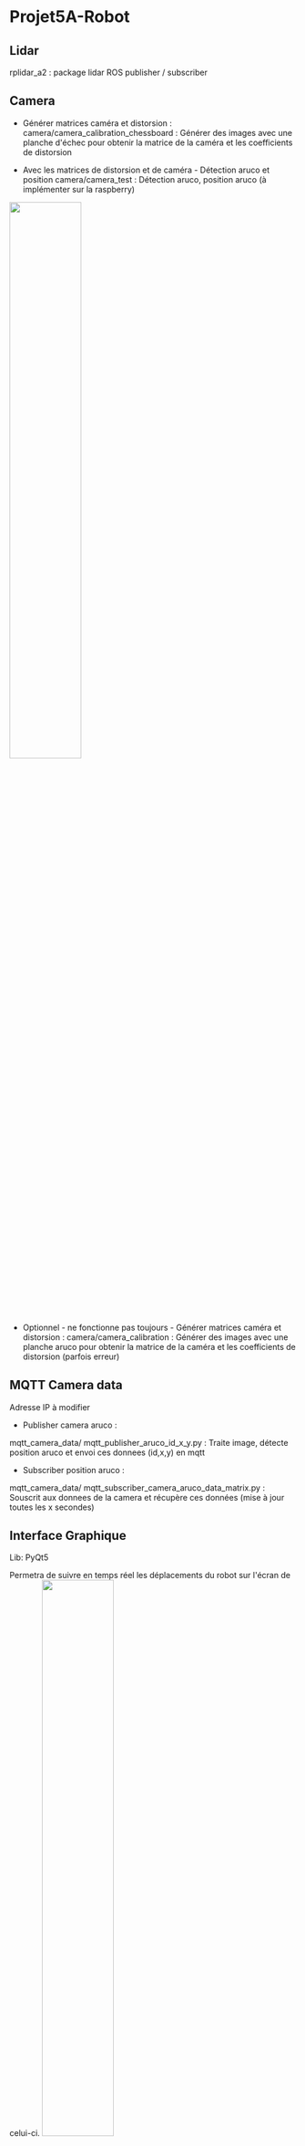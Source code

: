 # Projet5A-Robot

## Lidar
rplidar_a2 : package lidar ROS publisher / subscriber

## Camera
- Générer matrices caméra et distorsion :
camera/camera_calibration_chessboard : Générer des images avec une planche d'échec pour obtenir la matrice de la caméra et les coefficients de distorsion

- Avec les matrices de distorsion et de caméra - Détection aruco et position
camera/camera_test : Détection aruco, position aruco (à implémenter sur la raspberry)
<img src="https://user-images.githubusercontent.com/114569016/212485266-aa58898c-cd93-4f3b-9fb1-195be8e372a9.jpg" width=50% height=50%>

- Optionnel - ne fonctionne pas toujours - Générer matrices caméra et distorsion :
camera/camera_calibration : Générer des images avec une planche aruco pour obtenir la matrice de la caméra et les coefficients de distorsion (parfois erreur)

## MQTT Camera data
Adresse IP à modifier

- Publisher camera aruco :

mqtt_camera_data/ mqtt_publisher_aruco_id_x_y.py : Traite image, détecte position aruco et envoi ces donnees (id,x,y) en mqtt

- Subscriber position aruco :

mqtt_camera_data/ mqtt_subscriber_camera_aruco_data_matrix.py : Souscrit aux donnees de la camera et récupère ces données (mise à jour toutes les x secondes)

## Interface Graphique
Lib: PyQt5

Permetra de suivre en temps réel les déplacements du robot sur l'écran de celui-ci. 
<img src="https://user-images.githubusercontent.com/114569016/215591124-62d49c13-abcd-4f0a-a9ec-cb02d57a6162.png" width=50% height=50%>

Il permettra aussi d'établir une stratégie et de simuler ses déplacements.

